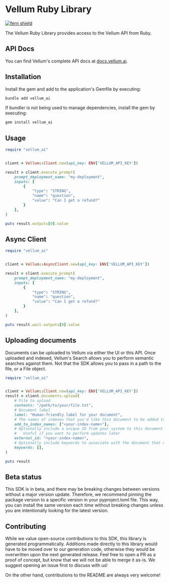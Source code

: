 # Vellum Ruby Library

[![fern shield](https://img.shields.io/badge/%F0%9F%8C%BF-SDK%20generated%20by%20Fern-brightgreen)](https://github.com/fern-api/fern)


The Vellum Ruby Library provides access to the Vellum API from Ruby.


## API Docs
You can find Vellum's complete API docs at [docs.vellum.ai](https://docs.vellum.ai).

## Installation

Install the gem and add to the application's Gemfile by executing:

```sh
bundle add vellum_ai
```

If bundler is not being used to manage dependencies, install the gem by executing:

```sh
gem install vellum_ai
```

## Usage

```ruby
require "vellum_ai"


client = Vellum::Client.new(api_key: ENV['VELLUM_API_KEY'])

result = client.execute_prompt(
    prompt_deployment_name: "my-deployment",
    inputs: [
        {
            "type": "STRING",
            "name": "question",
            "value": "Can I get a refund?"
        }
    ],
)

puts result.outputs[0].value
```

## Async Client

```ruby
require "vellum_ai"


client = Vellum::AsyncClient.new(api_key: ENV['VELLUM_API_KEY'])

result = client.execute_prompt(
    prompt_deployment_name: "my-deployment",
    inputs: [
        {
            "type": "STRING",
            "name": "question",
            "value": "Can I get a refund?"
        }
    ],
)

puts result.wait.outputs[0].value
```

## Uploading documents

Documents can be uploaded to Vellum via either the UI or this API. Once uploaded and indexed, Vellum's Search allows you to perform semantic searches against them. Not that the SDK allows you to pass in a path to the file, or a File object.

```ruby
require "vellum_ai"


client = Vellum::Client.new(api_key: ENV['VELLUM_API_KEY'])
result = client.documents.upload(
    # File to upload
    contents: "/path/to/your/file.txt",
    # Document label
    label: "Human-friendly label for your document",
    # The names of indexes that you'd like this document to be added to.
    add_to_index_names: ["<your-index-name>"],
    # Optionally include a unique ID from your system to this document later.
    #   Useful if you want to perform updates later
    external_id: "<your-index-name>",
    # Optionally include keywords to associate with the document that can be used in hybrid search
    keywords: [],
)

puts result
```

## Beta status

This SDK is in beta, and there may be breaking changes between versions without a major version update. Therefore, we recommend pinning the package version to a specific version in your pyproject.toml file. This way, you can install the same version each time without breaking changes unless you are intentionally looking for the latest version.

## Contributing

While we value open-source contributions to this SDK, this library is generated programmatically. Additions made directly to this library would have to be moved over to our generation code, otherwise they would be overwritten upon the next generated release. Feel free to open a PR as a proof of concept, but know that we will not be able to merge it as-is. We suggest opening an issue first to discuss with us!

On the other hand, contributions to the README are always very welcome!
